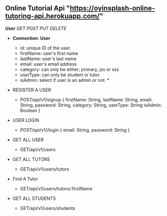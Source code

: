 ## Online Tutorial Api "https://oyinsplash-online-tutoring-api.herokuapp.com/"

**User**
*GET* *POST* *PUT* *DELETE*
- **Connection: User**
  - id: unique ID of the user.
  - firstName: user's first name
  - lastName:  user's last name
  - email: user's email address
  - category:  can only be either; primary, jss or sss
  - userType: can only be student or tutor.
  - isAdmin: select if user is an admin or not. *

- REGISTER A USER
  - POST/api/v1/signup
  {
  firstName: String, 
  lastName:  String,
  email: String,
  password: String,
  category: String,
  userType: String
  isAdmin: Boolean 
  }
  
- USER LOGIN
  - POST/api/v1//login
  {
  email: String,
  password: String
  }
  
- GET ALL USER
  - GET/api/v1/users
  
- GET ALL TUTORS  
  - GET/api/v1/users/tutors

- Find A Tutor
  - GET/api/v1/users/tutors/:firstName

- GET ALL STUDENTS  
  - GET/api/v1/users/students
  
